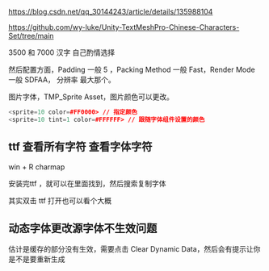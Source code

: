 https://blog.csdn.net/qq_30144243/article/details/135988104

https://github.com/wy-luke/Unity-TextMeshPro-Chinese-Characters-Set/tree/main

3500 和 7000 汉字 自己酌情选择

然后配置方面，Padding 一般 5 ，Packing Method 一般 Fast，Render Mode 一般 SDFAA， 分辨率 最大那个。

图片字体，TMP_Sprite Asset，图片颜色可以更改。

```Cpp
<sprite=10 color=#FF0000> // 指定颜色
<sprite=10 tint=1 color=#FFFFFF> // 跟随字体组件设置的颜色
```

## ttf 查看所有字符 查看字体字符

win + R  charmap

安装完ttf ，就可以在里面找到，然后搜索复制字体

其实双击 ttf 打开也可以看个大概

## 动态字体更改源字体不生效问题

估计是缓存的部分没有生效，需要点击 Clear Dynamic Data，然后会有提示让你是不是要重新生成
